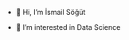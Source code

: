 - 👋 Hi, I’m İsmail Söğüt
  
- 🌱 I’m interested in Data Science


<!---
ismail-sogut/ismail-sogut is a ✨ special ✨ repository because its `README.md` (this file) appears on your GitHub profile.
You can click the Preview link to take a look at your changes.
--->
